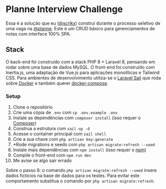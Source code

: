 # Planne Interview Challenge

Essa é a solução que eu ([@scrlkx](https://github.com/scrlkx)) construí durante o processo seletivo de uma vaga
na [@planne](https://www.planne.com.br/). Este é um CRUD básico para gerenciamentos de notas com interface 100% SPA.

## Stack

O back-end foi construído com a stack PHP 8 + Laravel 8, pensando em rodar sobre uma base de dados MySQL. O front-end
foi construído com Inertia.js, uma adaptação de Vue.js para aplicações monolíticas e Tailwind CSS. Para ambientes de
desenvolvimento utiliza-se o [Laravel Sail](https://laravel.com/docs/8.x/sail) que roda
sobre [Docker](https://www.docker.com) e também querer [docker-compose](https://docs.docker.com/compose).

### Setup

1. Clone o repositório
2. Crie uma cópia de `.env` com `cp .env.example .env`
3. Instale as dependências com `composer install` (isso requer o [Composer](https://getcomposer.org))
4. Construa a estrutura com `sail up -d`
5. Acesse o container principal com `sail shell`
6. Crie a sua chave com `php artisan key:generate`
7. *Rode migrations e seeds com `php artisan migrate:refresh --seed`
8. Instale mais dependências com `npm install` (isso requer o [npm](https://www.npmjs.com))
9. Compile o front-end com `npm run dev`
10. Me avise se algo sair errado

Sobre o passo 8: o comando `php artisan migrate:refresh --seed` insere dados fictícios na base de dados para os
testes. Para evitar este comportamento substitua o comando por `php artisan migrate:refresh`.
